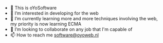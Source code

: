 - 👋 This is oYoSoftware
- 👀 I’m interested in developing for the web
- 🌱 I’m currently learning more and more techniques involving the web, my priority is now learning ECMA
- 💞️ I’m looking to collaborate on any job that I'm capable of
- 📫 How to reach me software@oyoweb.nl

<!---
oyosoftware/oyosoftware is a ✨ special ✨ repository because its `README.md` (this file) appears on your GitHub profile.
You can click the Preview link to take a look at your changes.
--->
